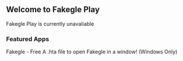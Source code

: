 ## Welcome to Fakegle Play

Fakegle Play is currently unavaliable

### Featured Apps
Fakegle - Free
A .hta file to open Fakegle in a window! (Windows Only)
